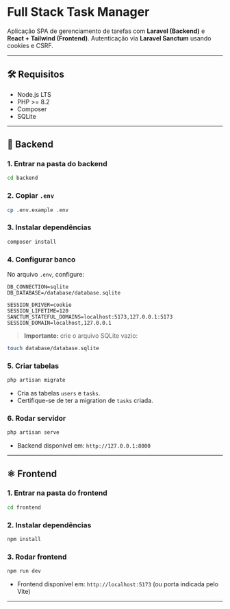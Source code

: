 # Full Stack Task Manager

Aplicação SPA de gerenciamento de tarefas com **Laravel (Backend)** e **React + Tailwind (Frontend)**.
Autenticação via **Laravel Sanctum** usando cookies e CSRF.

---

## 🛠 Requisitos

* Node.js LTS
* PHP >= 8.2
* Composer
* SQLite

---

## 🔧 Backend

### 1. Entrar na pasta do backend

```bash
cd backend
```

### 2. Copiar `.env`

```bash
cp .env.example .env
```

### 3. Instalar dependências

```bash
composer install
```

### 4. Configurar banco

No arquivo `.env`, configure:

```env
DB_CONNECTION=sqlite
DB_DATABASE=/database/database.sqlite

SESSION_DRIVER=cookie
SESSION_LIFETIME=120
SANCTUM_STATEFUL_DOMAINS=localhost:5173,127.0.0.1:5173
SESSION_DOMAIN=localhost,127.0.0.1
```

> **Importante:** crie o arquivo SQLite vazio:

```bash
touch database/database.sqlite
```

### 5. Criar tabelas

```bash
php artisan migrate
```

* Cria as tabelas `users` e `tasks`.
* Certifique-se de ter a migration de `tasks` criada.

### 6. Rodar servidor

```bash
php artisan serve
```

* Backend disponível em: `http://127.0.0.1:8000`

---

## ⚛️ Frontend

### 1. Entrar na pasta do frontend

```bash
cd frontend
```

### 2. Instalar dependências

```bash
npm install
```

### 3. Rodar frontend

```bash
npm run dev
```

* Frontend disponível em: `http://localhost:5173` (ou porta indicada pelo Vite)

---
